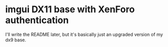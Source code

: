 # imgui DX11 base with XenForo authentication

I'll write the README later, but it's basically just an upgraded version of my dx9 base.
